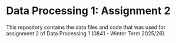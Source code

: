 # Data Processing 1: Assignment 2
This repository contains the data files and code that was used for assignment 2 of Data Processing 1 (0841 - Winter Term 2025/26).
